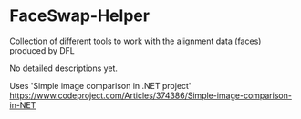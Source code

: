 # FaceSwap-Helper
Collection of different tools to work with the alignment data (faces) produced by DFL

No detailed descriptions yet.

Uses 'Simple image comparison in .NET project' https://www.codeproject.com/Articles/374386/Simple-image-comparison-in-NET
